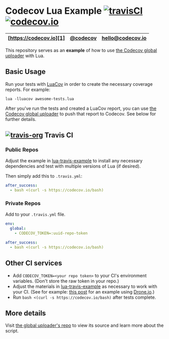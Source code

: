 Codecov Lua Example [![travisCI](https://travis-ci.org/codecov/example-lua.svg)](https://travis-ci.org/codecov/example-lua) [![codecov.io](http://codecov.io/github/codecov/example-lua/coverage.svg?branch=master)](http://codecov.io/github/codecov/example-lua?branch=master)
=====================

| [https://codecov.io][1] | [@codecov][2] | [hello@codecov.io][3] |
| ----------------------- | ------------- | --------------------- |

This repository serves as an **example** of how to use [the Codecov global
uploader][4] with Lua.

## Basic Usage

Run your tests with [LuaCov][5] in order to create the necessary coverage
reports. For example:

```
lua -lluacov awesome-tests.lua
```

After you've run the tests and created a LuaCov report, you can use [the
Codecov global uploader][4] to push that report to Codecov. See below for
further details.

## [![travis-org](https://avatars2.githubusercontent.com/u/639823?v=2&s=50)](https://travis-ci.org) Travis CI

### Public Repos

Adjust the example in [lua-travis-example][6] to install any necessary
dependencies and test with multiple versions of Lua (if desired).

Then simply add this to `.travis.yml`:

```yml
after_success:
  - bash <(curl -s https://codecov.io/bash)
```

### Private Repos

Add to your `.travis.yml` file.

```yml
env:
  global:
    - CODECOV_TOKEN=:uuid-repo-token

after_success:
  - bash <(curl -s https://codecov.io/bash)
```

## Other CI services

+ Add `CODECOV_TOKEN=<your repo token>` to your CI's environment variables.
  (Don't store the raw token in your repo.)
+ Adjust the materials in [lua-travis-example][6] as necessary to work with
  your CI. (See for example: [this post][7] for an example using
  [Drone.io][8].)
+ Run `bash <(curl -s https://codecov.io/bash)` after tests complete.

## More details

Visit [the global uploader's repo][4] to view its source and learn more about
the script.

[1]: https://codecov.io
[2]: https://twitter.com/codecov
[3]: mailto:hello@codecov.io
[4]: https://github.com/codecov/codecov-bash
[5]: http://keplerproject.github.io/luacov
[6]: https://github.com/moteus/lua-travis-example
[7]: http://ithaca.arpinum.org/2015/07/14/lua-bitbucket-ci-droneio.html
[8]: https://drone.io
